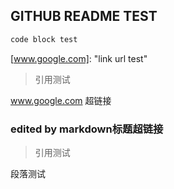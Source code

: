 ## GITHUB README TEST

```markdown
code block test
```

[www.google.com]: 	"link url test"

> 引用测试
>
> 

[^脚注测试]: 脚注测试描述

www.google.com 超链接

### edited by markdown标题超链接

> 引用测试

段落测试
